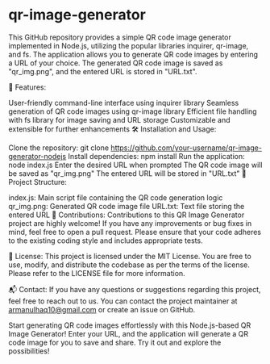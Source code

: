 # qr-image-generator
This GitHub repository provides a simple QR code image generator implemented in Node.js, utilizing the popular libraries inquirer, qr-image, and fs. The application allows you to generate QR code images by entering a URL of your choice. The generated QR code image is saved as "qr_img.png", and the entered URL is stored in "URL.txt".

🚀 Features:

User-friendly command-line interface using inquirer library
Seamless generation of QR code images using qr-image library
Efficient file handling with fs library for image saving and URL storage
Customizable and extensible for further enhancements
🛠️ Installation and Usage:

Clone the repository: git clone https://github.com/your-username/qr-image-generator-nodejs
Install dependencies: npm install
Run the application: node index.js
Enter the desired URL when prompted
The QR code image will be saved as "qr_img.png"
The entered URL will be stored in "URL.txt"
📁 Project Structure:

index.js: Main script file containing the QR code generation logic
qr_img.png: Generated QR code image file
URL.txt: Text file storing the entered URL
🤝 Contributions:
Contributions to this QR Image Generator project are highly welcome! If you have any improvements or bug fixes in mind, feel free to open a pull request. Please ensure that your code adheres to the existing coding style and includes appropriate tests.

📄 License:
This project is licensed under the MIT License. You are free to use, modify, and distribute the codebase as per the terms of the license. Please refer to the LICENSE file for more information.

📬 Contact:
If you have any questions or suggestions regarding this project, feel free to reach out to us. You can contact the project maintainer at armanulhaq10@gmail.com or create an issue on GitHub.

Start generating QR code images effortlessly with this Node.js-based QR Image Generator! Enter your URL, and the application will generate a QR code image for you to save and share. Try it out and explore the possibilities!
